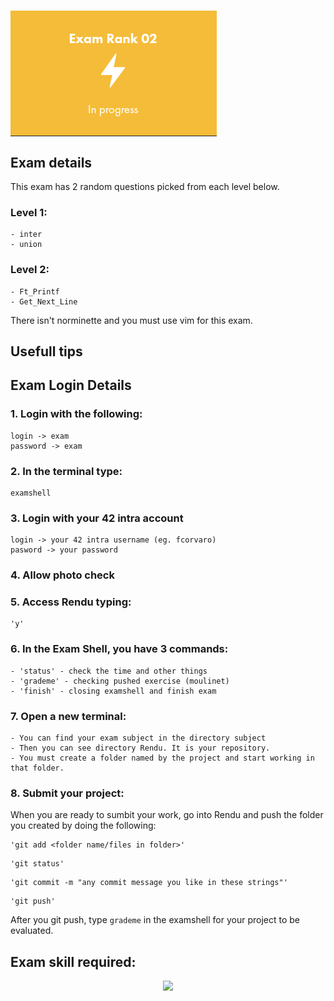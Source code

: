 # <img align="center" src="https://github.com/f-corvaro/42.common_core/blob/main/02.png">

## Exam details
<p align="justify"> 
This exam has 2 random questions picked from each level below.

### Level 1:
  
```
- inter
- union
```
### Level 2:
```
- Ft_Printf
- Get_Next_Line
```
There isn't norminette and you must use vim for this exam. 
</p>

## Usefull tips

<p align="justify">


</p>

## Exam Login Details

<p align="justify">

### 1. Login with the following:

```
login -> exam
password -> exam
```

### 2. In the terminal type:

```
examshell
```

### 3. Login with your 42 intra account

```
login -> your 42 intra username (eg. fcorvaro)
pasword -> your password
```
### 4. Allow photo check

### 5. Access Rendu typing:

```
'y' 
```

### 6. In the Exam Shell, you have 3 commands:

```
- 'status' - check the time and other things
- 'grademe' - checking pushed exercise (moulinet)
- 'finish' - closing examshell and finish exam
```
### 7. Open a new terminal:

```
- You can find your exam subject in the directory subject
- Then you can see directory Rendu. It is your repository.
- You must create a folder named by the project and start working in that folder.
```
### 8. Submit your project:
  
When you are ready to sumbit your work, go into Rendu and push the folder you created by doing the following:

```
'git add <folder name/files in folder>'
```

```
'git status'
```
```
'git commit -m "any commit message you like in these strings"'
```
```
'git push'
```
After you git push, type ```grademe``` in the examshell for your project to be evaluated.

</p>

## Exam skill required:
<p align="center">
  <a href="https://skillicons.dev">
    <img src="https://skillicons.dev/icons?i=git,c,vim" />
  </a>
</p>
